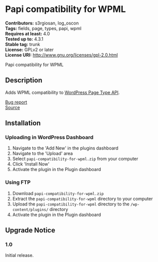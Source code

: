 # Papi compatibility for WPML #
**Contributors:** s3rgiosan, log_oscon  
**Tags:** fields, page, types, papi, wpml  
**Requires at least:** 4.0  
**Tested up to:** 4.3.1  
**Stable tag:** trunk  
**License:** GPLv2 or later  
**License URI:** http://www.gnu.org/licenses/gpl-2.0.html  

Papi compatibility for WPML

## Description ##

Adds WPML compatibility to [WordPress Page Type API](https://wp-papi.github.io/).

[Bug report](https://github.com/log-oscon/papi-compatibility-for-wpml/issues)  
[Source](https://github.com/log-oscon/papi-compatibility-for-wpml)  

## Installation ##

### Uploading in WordPress Dashboard ###

1. Navigate to the 'Add New' in the plugins dashboard
2. Navigate to the 'Upload' area
3. Select `papi-compatibility-for-wpml.zip` from your computer
4. Click 'Install Now'
5. Activate the plugin in the Plugin dashboard

### Using FTP ###

1. Download `papi-compatibility-for-wpml.zip`
2. Extract the `papi-compatibility-for-wpml` directory to your computer
3. Upload the `papi-compatibility-for-wpml` directory to the `/wp-content/plugins/` directory
4. Activate the plugin in the Plugin dashboard


## Upgrade Notice ##

### 1.0 ###
Initial release.  
